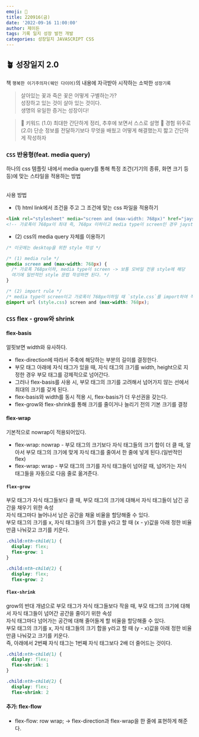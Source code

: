 ```yaml
---
emoji: 🌱
title: 220916(금)
date: '2022-09-16 11:00:00'
author: 제이든
tags: 기록 일지 성장 발전 개발
categories: 성장일지 JAVASCRIPT CSS
---
```


## 🪴 성장일지 2.0

책 `행복한 이기주의자(웨인 다이어)`의 내용에 자극받아 시작하는 소박한 `성장기록`

> 살아있는 꽃과 죽은 꽃은 어떻게 구별하는가?<br/>
> 성장하고 있는 것이 살아 있는 것이다.<br/>
> 생명의 유일한 증거는 성장이다!

> 🌳 키워드 (1.0)
> 최대한 간단하게 정리, 추후에 보면서 스스로 설명
> 🍉 경험 위주로 (2.0)
> 단순 정보를 전달하기보다 무엇을 배웠고 어떻게 해결했는지 짧고 간단하게 작성하자

### `CSS` 반응형(feat. media query)

하나의 css 템플릿 내에서 media query를 통해 특정 조건(기기의 종류, 화면 크기 등등)에 맞는 스타일을 적용하는 방법<br/>
<br/>

사용 방법

- (1) html link에서 조건을 주고 그 조건에 맞는 css 파일을 적용하기

```html
<link rel="stylesheet" media="screen and (max-width: 768px)" href="jaystyle.css" />
<!-- 가로폭이 768px이 최대 즉, 768px 이하이고 media type이 screen인 경우 jaystyle.css를 적용한다는 의미 -->
```

- (2) css의 media query 자체를 이용하기

```css
/* 이곳에는 desktop을 위한 style 작성 */

/* (1) media rule */
@media screen and (max-width: 768px) {
  /* 가로폭 768px이하, media type이 screen -> 보통 모바일 전용 style에 해당
  여기에 일반적인 style 문법 작성하면 된다. */
}

/* (2) import rule */
/* media type이 screen이고 가로폭이 768px이하일 때 `style.css`를 import하여 적용한다는 의미*/
@import url (style.css) screen and (max-width: 768px);
```

### `CSS` flex - grow와 shrink

#### flex-basis

얼핏보면 width와 유사하다.

- flex-direction에 따라서 주축에 해당하는 부분의 길이를 결정한다.
- 부모 태그 아래에 자식 태그가 있을 때, 자식 태그의 크기를 width, height으로 지정한 경우 부모 태그를 강제적으로 넘어간다.
- 그러나 flex-basis를 사용 시, 부모 태그의 크기를 고려해서 넘어가지 않는 선에서 최대의 크기를 갖게 된다.
- flex-basis와 width를 동시 적용 시, flex-basis가 더 우선권을 갖는다.
- flex-grow와 flex-shrink를 통해 크기를 줄이거나 늘리기 전의 기본 크기를 결정

#### flex-wrap

기본적으로 nowrap이 적용되어있다.

- flex-wrap: nowrap - 부모 태그의 크기보다 자식 태그들의 크기 합이 더 클 때, 알아서 부모 태그의 크기에 맞게 자식 태그를 줄여서 한 줄에 넣게 된다.(일반적인 flex)
- flex-wrap: wrap - 부모 태그의 크기를 자식 태그들이 넘어갈 때, 넘어가는 자식 태그들을 자동으로 다음 줄로 옮겨준다.

#### `flex-grow`

부모 태그가 자식 태그들보다 클 때, 부모 태그의 크기에 대해서 자식 태그들이 남긴 공간을 채우기 위한 속성<br/>
자식 태그마다 늘어나서 남은 공간을 채울 비율을 할당해줄 수 있다.<br/>
부모 태그의 크기를 x, 자식 태그들의 크기 합을 y라고 할 때 (x - y)값을 아래 정한 비율만큼 나눠갖고 크기를 키운다.

```css
.child:nth-child(1) {
  display: flex;
  flex-grow: 1
}

.child:nth-child(2) {
  display: flex;
  flex-grow: 2
```

#### `flex-shrink`

grow의 반대 개념으로 부모 태그가 자식 태그들보다 작을 때, 부모 태그의 크기에 대해서 자식 태그들이 넘어간 공간을 줄이기 위한 속성<br/>
자식 태그마다 넘어가는 공간에 대해 줄어들게 할 비율을 할당해줄 수 있다.<br/>
부모 태그의 크기를 x, 자식 태그들의 크기 합을 y라고 할 때 (y - x)값을 아래 정한 비율만큼 나눠갖고 크기를 키운다.<br/>
즉, 아래에서 2번째 자식 태그는 1번째 자식 태그보다 2배 더 줄어드는 것이다.

```css
.child:nth-child(1) {
  display: flex;
  flex-shrink: 1
}

.child:nth-child(2) {
  display: flex;
  flex-shrink: 2
```

#### 추가: flex-flow

- flex-flow: row wrap; -> flex-direction과 flex-wrap을 한 줄에 표현하게 해준다.

```toc

```
